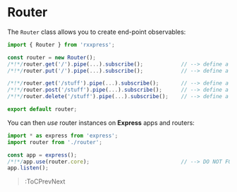 # Router

The `Router` class allows you to create end-point observables:

```ts
import { Router } from 'rxxpress';

const router = new Router();
/*!*/router.get('/').pipe(...).subscribe();            // --> define a `GET` endpoint on '/'
/*!*/router.put('/').pipe(...).subscribe();            // --> define a `PUT` endpoint on '/'

/*!*/router.get('/stuff').pipe(...).subscribe();       // --> define a `GET` endpoint on '/stuff'
/*!*/router.post('/stuff').pipe(...).subscribe();      // --> define a `POST` endpoint on '/stuff'
/*!*/router.delete('/stuff').pipe(...).subscribe();    // --> define a `DELETE` endpoint on '/stuff'

export default router;
```

You can then _use_ router instances on **Express** apps and routers:

```ts
import * as express from 'express';
import router from './router';

const app = express();
/*!*/app.use(router.core);                             // --> DO NOT FORGET THE .core
app.listen();
```

> :ToCPrevNext